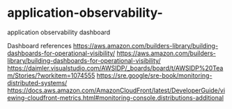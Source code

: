 # application-observability-
application observability  dashboard

Dashboard references 
                  https://aws.amazon.com/builders-library/building-dashboards-for-operational-visibility/
                  https://aws.amazon.com/builders-library/building-dashboards-for-operational-visibility/
                  https://daimler.visualstudio.com/AWSIDP/_boards/board/t/AWSIDP%20Team/Stories/?workitem=1074555
                  https://sre.google/sre-book/monitoring-distributed-systems/
                  https://docs.aws.amazon.com/AmazonCloudFront/latest/DeveloperGuide/viewing-cloudfront-metrics.html#monitoring-console.distributions-additional

